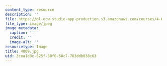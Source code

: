 ```yaml
---
content_type: resource
description: ''
file: https://ol-ocw-studio-app-production.s3.amazonaws.com/courses/4-614-religious-architecture-and-islamic-cultures-fall-2002/3cea1d8c525f58f050c7783ddb038c63_4009.jpg
file_type: image/jpeg
image_metadata:
  caption: ''
  credit: ''
  image-alt: ''
resourcetype: Image
title: 4009.jpg
uid: 3cea1d8c-525f-58f0-50c7-783ddb038c63
---
```

